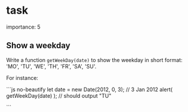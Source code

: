 # task

importance: 5

## Show a weekday

Write a function `getWeekDay(date)` to show the weekday in short format: 'MO', 'TU', 'WE', 'TH', 'FR', 'SA', 'SU'.

For instance:

\`\`\`js no-beautify let date = new Date\(2012, 0, 3\); // 3 Jan 2012 alert\( getWeekDay\(date\) \); // should output "TU"

\`\`\`

